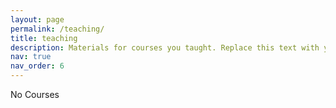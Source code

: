 ```yaml
---
layout: page
permalink: /teaching/
title: teaching
description: Materials for courses you taught. Replace this text with your description.
nav: true
nav_order: 6
---
```


No Courses
